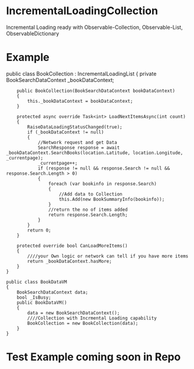 # IncrementalLoadingCollection
Incremental Loading ready with Observable-Collection, Observable-List, ObservableDictionary

# Example

public class BookCollection : IncrementalLoadingList<BookSummaryInfo>
    {
        private BookSearchDataContext _bookDataContext;

        public BookCollection(BookSearchDataContext bookDataContext)
        {
            this._bookDataContext = bookDataContext;
        }

        protected async override Task<int> LoadNextItemsAsync(int count)
        {
            RaiseDataLoadingStatusChanged(true);
            if (_bookDataContext != null)
            {
                //Network request and get Data
                SearchResponse response = await _bookDataContext.SearchBooks(location.Latitude, location.Longitude, _currentpage);
                _currentpage++;
                if (response != null && response.Search != null && response.Search.Length > 0)
                {
                    foreach (var bookinfo in response.Search)
                    {
                        //Add data to Collection
                        this.Add(new BookSummaryInfo(bookinfo));
                    }
                    //return the no of items added
                    return response.Search.Length;
                }
            }
            return 0;
        }
        
        protected override bool CanLoadMoreItems()
        {
            ////your Own logic or network can tell if you have more items
            return _bookDataContext.hasMore;
        }
    }

    public class BookDataVM
    {
        BookSearchDataContext data;
        bool _IsBusy;
        public BookDataVM()
        {
            data = new BookSearchDataContext();
            ////Collection with Incrmental Loading capability
            BookCollection = new BookCollection(data);
        }
    }  

# Test Example coming soon in Repo
